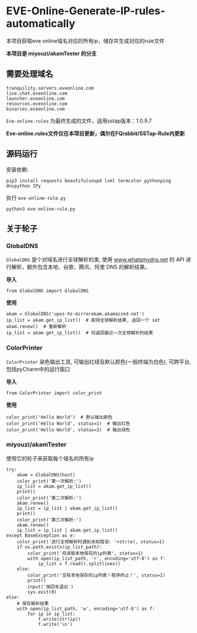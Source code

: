 # EVE-Online-Generate-IP-rules-automatically
本项目获取eve online域名对应的所有ip，储存并生成对应的rule文件

**本项目是 miyouzi/akamTester 的分支**

## 需要处理域名
```
tranquility.servers.eveonline.com
live.chat.eveonline.com
launcher.eveonline.com
resources.eveonline.com
binaries.eveonline.com
```


```Eve-online.rules``` 为最终生成的文件，适用sstap版本：1.0.9.7

**Eve-online.rules文件仅在本项目更新，偶尔在FQrabbit/SSTap-Rule内更新**
 


## 源码运行

安装依赖:
```
pip3 install requests beautifulsoup4 lxml termcolor pythonping dnspython IPy
```

执行 ```eve-online-rule.py```
```
python3 eve-online-rule.py
```

## 关于轮子

### GlobalDNS
```GlobalDNS``` 是个对域名进行全球解析的类, 使用 www.whatsmydns.net 的 API 进行解析，额外包含本地、谷歌、腾讯、阿里 DNS 的解析结果。

**导入**
```
from GlobalDNS import GlobalDNS
```

**使用**
```
akam = GlobalDNS('upos-hz-mirrorakam.akamaized.net')
ip_list = akam.get_ip_list()  # 取得全球解析结果, 返回一个 set
akam.renew()  # 重新解析
ip_list = akam.get_ip_list()  # 将返回最近一次全球解析的结果
```

### ColorPrinter
```ColorPrinter``` 染色输出工具, 可输出红绿及默认颜色(一般终端为白色), 可跨平台, 包括pyCharm中的运行窗口

**导入**
```
from ColorPrinter import color_print
```

**使用**
```
color_print('Hello World')  # 默认输出颜色
color_print('Hello World', status=1)  # 输出红色
color_print('Hello World', status=2)  # 输出绿色
```

### miyouzi/akamTester
使用它的轮子来获取每个域名的所有ip
```
try:
    akam = GlobalDNS(host)
    color_print('第一次解析:')
    ip_list = akam.get_ip_list()
    print()
    color_print('第二次解析:')
    akam.renew()
    ip_list = ip_list | akam.get_ip_list()
    print()
    color_print('第三次解析:')
    akam.renew()
    ip_list = ip_list | akam.get_ip_list()
except BaseException as e:
    color_print('进行全球解析时遇到未知错误: '+str(e), status=1)
    if os.path.exists(ip_list_path):
        color_print('将读取本地保存的ip列表', status=1)
        with open(ip_list_path, 'r', encoding='utf-8') as f:
            ip_list = f.read().splitlines()
    else:
        color_print('没有本地保存的ip列表！程序终止！', status=1)
        print()
        input('按回车退出')
        sys.exit(0)
else:
    # 保存解析结果
    with open(ip_list_path, 'w', encoding='utf-8') as f:
        for ip in ip_list:
            f.write(str(ip))
            f.write('\n')
```